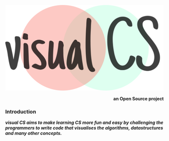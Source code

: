 ![visual CS](./src/assets/logo/visualCS.png)

<div style="text-align: right"><b>an Open Source project</b></div>

### Introduction

**_visual CS aims to make learning CS more fun and easy by challenging the programmers to write code that visualises the algorithms, datastructures and many other concepts._**
